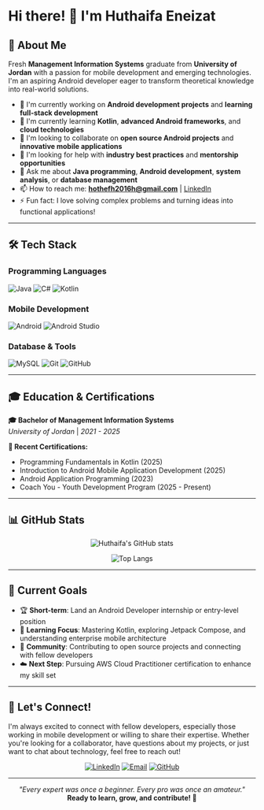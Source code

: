 

<!--
**hu-nt/hu-nt** is a ✨ _special_ ✨ repository because its `README.md` (this file) appears on your GitHub profile.

Here are some ideas to get you started:

- 🔭 I’m currently working on ...
- 🌱 I’m currently learning ...
- 👯 I’m looking to collaborate on ...
- 🤔 I’m looking for help with ...
- 💬 Ask me about ...
- 📫 How to reach me: ...
- 😄 Pronouns: ...
- ⚡ Fun fact: ...
-->
# Hi there! 👋 I'm Huthaifa Eneizat

## 🚀 About Me
Fresh **Management Information Systems** graduate from **University of Jordan** with a passion for mobile development and emerging technologies. I'm an aspiring Android developer eager to transform theoretical knowledge into real-world solutions.

- 🔭 I'm currently working on **Android development projects** and **learning full-stack development**
- 🌱 I'm currently learning **Kotlin**, **advanced Android frameworks**, and **cloud technologies**
- 👯 I'm looking to collaborate on **open source Android projects** and **innovative mobile applications**
- 🤔 I'm looking for help with **industry best practices** and **mentorship opportunities**
- 💬 Ask me about **Java programming**, **Android development**, **system analysis**, or **database management**
- 📫 How to reach me: **hothefh2016h@gmail.com** | [LinkedIn](https://linkedin.com/in/huthaifa-eneizat)
- ⚡ Fun fact: I love solving complex problems and turning ideas into functional applications!

---

## 🛠️ Tech Stack

### Programming Languages
![Java](https://img.shields.io/badge/Java-ED8B00?style=for-the-badge&logo=java&logoColor=white)
![C#](https://img.shields.io/badge/C%23-239120?style=for-the-badge&logo=c-sharp&logoColor=white)
![Kotlin](https://img.shields.io/badge/Kotlin-0095D5?&style=for-the-badge&logo=kotlin&logoColor=white)

### Mobile Development
![Android](https://img.shields.io/badge/Android-3DDC84?style=for-the-badge&logo=android&logoColor=#2a313c)
![Android Studio](https://img.shields.io/badge/Android%20Studio-3DDC84.svg?style=for-the-badge&logo=android-studio&logoColor=#2a313c)

### Database & Tools
![MySQL](https://img.shields.io/badge/MySQL-005C84?style=for-the-badge&logo=mysql&logoColor=white)
![Git](https://img.shields.io/badge/GIT-E44C30?style=for-the-badge&logo=git&logoColor=white)
![GitHub](https://img.shields.io/badge/GitHub-100000?style=for-the-badge&logo=github&logoColor=white)

---

## 🎓 Education & Certifications

**🎓 Bachelor of Management Information Systems**  
*University of Jordan* | *2021 - 2025*

**📜 Recent Certifications:**
- Programming Fundamentals in Kotlin (2025)
- Introduction to Android Mobile Application Development (2025)
- Android Application Programming (2023)
- Coach You - Youth Development Program (2025 - Present)

---

## 📊 GitHub Stats

<div align="center">
  
![Huthaifa's GitHub stats](https://github-readme-stats.vercel.app/api?username=HtQe&show_icons=true&theme=radical)

![Top Langs](https://github-readme-stats.vercel.app/api/top-langs/?username=HtQe&layout=compact&theme=radical)

</div>

---

## 🎯 Current Goals

- 🏆 **Short-term**: Land an Android Developer internship or entry-level position
- 🌟 **Learning Focus**: Mastering Kotlin, exploring Jetpack Compose, and understanding enterprise mobile architecture
- 🤝 **Community**: Contributing to open source projects and connecting with fellow developers
- ☁️ **Next Step**: Pursuing AWS Cloud Practitioner certification to enhance my skill set

---

## 🤝 Let's Connect!

I'm always excited to connect with fellow developers, especially those working in mobile development or willing to share their expertise. Whether you're looking for a collaborator, have questions about my projects, or just want to chat about technology, feel free to reach out!

<div align="center">

[![LinkedIn](https://img.shields.io/badge/LinkedIn-0077B5?style=for-the-badge&logo=linkedin&logoColor=white)](https://linkedin.com/in/huthaifa-eneizat)
[![Email](https://img.shields.io/badge/Email-D14836?style=for-the-badge&logo=gmail&logoColor=white)](mailto:hothefh2016h@gmail.com)
[![GitHub](https://img.shields.io/badge/GitHub-100000?style=for-the-badge&logo=github&logoColor=white)](https://github.com/HtQe)

</div>

---

<div align="center">

*"Every expert was once a beginner. Every pro was once an amateur."*  
**Ready to learn, grow, and contribute! 🚀**

</div>
